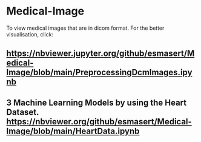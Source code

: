 # Medical-Image

To view medical images that are in dicom format. 
For the better visualisation, click: 

https://nbviewer.jupyter.org/github/esmasert/Medical-Image/blob/main/PreprocessingDcmImages.ipynb 
-

3 Machine Learning Models by using the Heart Dataset.
https://nbviewer.org/github/esmasert/Medical-Image/blob/main/HeartData.ipynb
-
